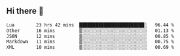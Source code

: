 ## Hi there 👋
<!--START_SECTION:waka-->

```txt
Lua        23 hrs 42 mins  ████████████████████████░   96.44 %
Other      16 mins         ▒░░░░░░░░░░░░░░░░░░░░░░░░   01.13 %
JSON       12 mins         ▒░░░░░░░░░░░░░░░░░░░░░░░░   00.85 %
Markdown   11 mins         ▒░░░░░░░░░░░░░░░░░░░░░░░░   00.75 %
XML        10 mins         ▒░░░░░░░░░░░░░░░░░░░░░░░░   00.69 %
```

<!--END_SECTION:waka-->
